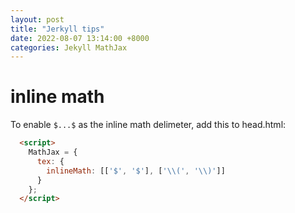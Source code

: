 ```yaml
---
layout: post
title: "Jerkyll tips"
date: 2022-08-07 13:14:00 +8000
categories: Jekyll MathJax
---
```


# inline math
To enable `$...$` as the inline math delimeter, add this to head.html:
```html
  <script>
    MathJax = {
      tex: {
        inlineMath: [['$', '$'], ['\\(', '\\)']]
      }
    };
  </script>
```